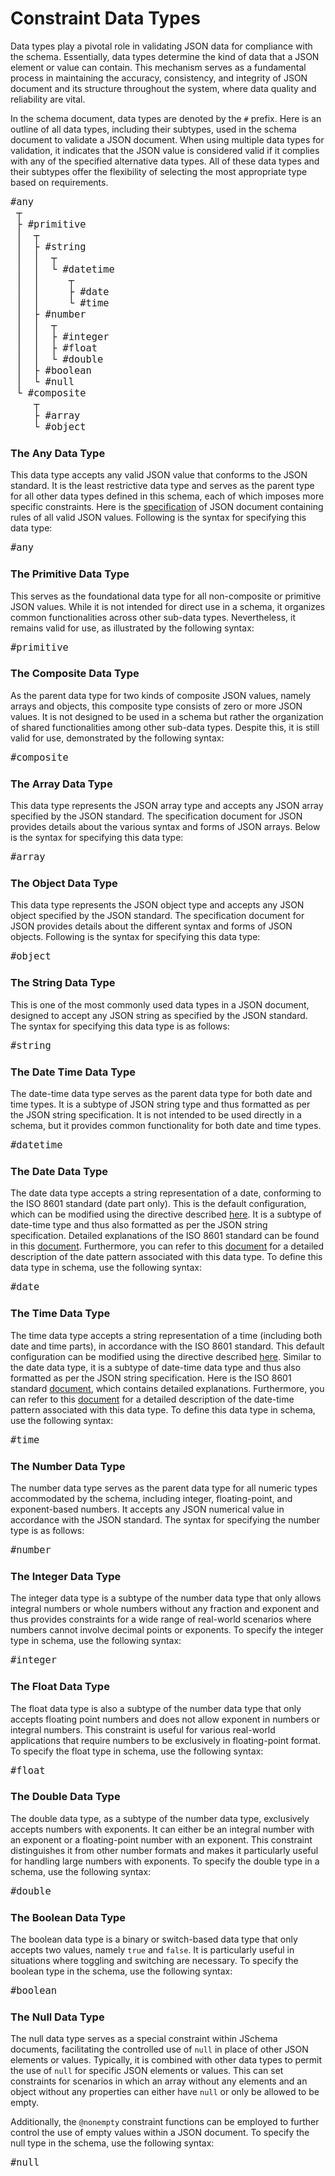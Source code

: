 <style>
pre code { font-size: 1.1em; }
</style>

# Constraint Data Types
Data types play a pivotal role in validating JSON data for compliance with the schema. Essentially, data types determine the kind of data that a JSON element or value can contain. This mechanism serves as a fundamental process in maintaining the accuracy, consistency, and integrity of JSON document and its structure throughout the system, where data quality and reliability are vital.

In the schema document, data types are denoted by the `#` prefix. Here is an outline of all data types, including their subtypes, used in the schema document to validate a JSON document. When using multiple data types for validation, it indicates that the JSON value is considered valid if it complies with any of the specified alternative data types. All of these data types and their subtypes offer the flexibility of selecting the most appropriate type based on requirements.

```stylus
#any
 ┬
 ├ #primitive
 │  ┬
 │  ├ #string
 │  │  ┬
 │  │  └ #datetime
 │  │     ┬
 │  │     ├ #date
 │  │     └ #time
 │  ├ #number
 │  │  ┬
 │  │  ├ #integer
 │  │  ├ #float
 │  │  └ #double  
 │  ├ #boolean
 │  └ #null  
 └ #composite
    ┬
    ├ #array
    └ #object
```

### The Any Data Type
This data type accepts any valid JSON value that conforms to the JSON standard. It is the least restrictive data type and serves as the parent type for all other data types defined in this schema, each of which imposes more specific constraints. Here is the [specification](https://www.json.org) of JSON document containing rules of all valid JSON values. Following is the syntax for specifying this data type:
```stylus
#any
```

### The Primitive Data Type
This serves as the foundational data type for all non-composite or primitive JSON values. While it is not intended for direct use in a schema, it organizes common functionalities across other sub-data types. Nevertheless, it remains valid for use, as illustrated by the following syntax:
```stylus
#primitive
```

### The Composite Data Type
As the parent data type for two kinds of composite JSON values, namely arrays and objects, this composite type consists of zero or more JSON values. It is not designed to be used in a schema but rather the organization of shared functionalities among other sub-data types. Despite this, it is still valid for use, demonstrated by the following syntax:
```stylus
#composite
```

### The Array Data Type
This data type represents the JSON array type and accepts any JSON array specified by the JSON standard. The specification document for JSON provides details about the various syntax and forms of JSON arrays. Below is the syntax for specifying this data type:
```stylus
#array
```

### The Object Data Type
This data type represents the JSON object type and accepts any JSON object specified by the JSON standard. The specification document for JSON provides details about the different syntax and forms of JSON objects. Following is the syntax for specifying this data type:
```stylus
#object
```

### The String Data Type
This is one of the most commonly used data types in a JSON document, designed to accept any JSON string as specified by the JSON standard. The syntax for specifying this data type is as follows:
```stylus
#string
```

### The Date Time Data Type
The date-time data type serves as the parent data type for both date and time types. It is a subtype of JSON string type and thus formatted as per the JSON string specification. It is not intended to be used directly in a schema, but it provides common functionality for both date and time types.
```stylus
#datetime
```

### The Date Data Type
The date data type accepts a string representation of a date, conforming to the ISO 8601 standard (date part only). This is the default configuration, which can be modified using the directive described [here](/JSchema-DotNet/articles/directives.html). It is a subtype of date-time type and thus also formatted as per the JSON string specification. Detailed explanations of the ISO 8601 standard can be found in this [document](https://www.iso.org/iso-8601-date-and-time-format.html). Furthermore, you can refer to this [document](/JSchema-DotNet/articles/datetime.html) for a detailed description of the date pattern associated with this data type. To define this data type in schema, use the following syntax:
```stylus
#date
```

### The Time Data Type
The time data type accepts a string representation of a time (including both date and time parts), in accordance with the ISO 8601 standard. This default configuration can be modified using the directive described [here](/JSchema-DotNet/articles/directives.html). Similar to the date data type, it is a subtype of date-time data type and thus also formatted as per the JSON string specification. Here is the ISO 8601 standard [document](https://www.iso.org/iso-8601-date-and-time-format.html), which contains detailed explanations. Furthermore, you can refer to this [document](/JSchema-DotNet/articles/datetime.html) for a detailed description of the date-time pattern associated with this data type. To define this data type in schema, use the following syntax:
```stylus
#time
```

### The Number Data Type
The number data type serves as the parent data type for all numeric types accommodated by the schema, including integer, floating-point, and exponent-based numbers. It accepts any JSON numerical value in accordance with the JSON standard. The syntax for specifying the number type is as follows:
```stylus
#number
```

### The Integer Data Type
The integer data type is a subtype of the number data type that only allows integral numbers or whole numbers without any fraction and exponent and thus provides constraints for a wide range of real-world scenarios where numbers cannot involve decimal points or exponents. To specify the integer type in schema, use the following syntax:
```stylus
#integer
```

### The Float Data Type
The float data type is also a subtype of the number data type that only accepts floating point numbers and does not allow exponent in numbers or integral numbers. This constraint is useful for various real-world applications that require numbers to be exclusively in floating-point format. To specify the float type in schema, use the following syntax:
```stylus
#float
```

### The Double Data Type
The double data type, as a subtype of the number data type, exclusively accepts numbers with exponents. It can either be an integral number with an exponent or a floating-point number with an exponent. This constraint distinguishes it from other number formats and makes it particularly useful for handling large numbers with exponents. To specify the double type in a schema, use the following syntax:
```stylus
#double
```

### The Boolean Data Type
The boolean data type is a binary or switch-based data type that only accepts two values, namely `true` and `false`. It is particularly useful in situations where toggling and switching are necessary. To specify the boolean type in the schema, use the following syntax:
```stylus
#boolean
```

### The Null Data Type
The null data type serves as a special constraint within JSchema documents, facilitating the controlled use of `null` in place of other JSON elements or values. Typically, it is combined with other data types to permit the use of `null` for specific JSON elements or values. This can set constraints for scenarios in which an array without any elements and an object without any properties can either have `null` or only be allowed to be empty. 

Additionally, the `@nonempty` constraint functions can be employed to further control the use of empty values within a JSON document. To specify the null type in the schema, use the following syntax:
```stylus
#null
```